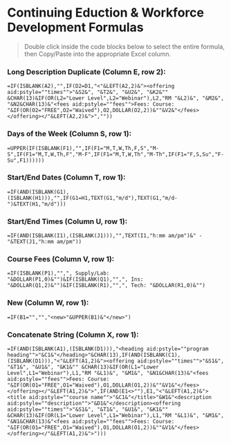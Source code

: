 # Continuing Eduction & Workforce Development Formulas

> Double click inside the code blocks below to select the entire formula, then Copy/Paste into the appropriate Excel column.

### Long Description Duplicate (Column E, row 2):
    =IF(ISBLANK(A2),"",IF(D2=D1,"<"&LEFT(A2,2)&"><offering aid:pstyle=""times"">"&S2&", "&T2&", "&U2&", "&K2&"" &CHAR(13)&IF(OR(L2="Lower Level",L2="Webinar"),L2,"RM "&L2)&", "&M2&", "&N2&CHAR(13)&"<fees aid:pstyle=""fees"">Fees: Course: "&IF(OR(O2="FREE",O2="Waived"),O2,DOLLAR(O2,2))&""&V2&"</fees></offering></"&LEFT(A2,2)&">",""))

### Days of the Week (Column S, row 1):

    =UPPER(IF(ISBLANK(F1),"",IF(F1="M,T,W,Th,F,S","M-S",IF(F1="M,T,W,Th,F","M-F",IF(F1="M,T,W,Th","M-Th",IF(F1="F,S,Su","F-Su",F1))))))

### Start/End Dates (Column T, row 1):
    =IF(AND(ISBLANK(G1),(ISBLANK(H1))),"",IF(G1=H1,TEXT(G1,"m/d"),TEXT(G1,"m/d-")&TEXT(H1,"m/d")))

### Start/End Times (Column U, row 1):
    =IF(AND(ISBLANK(I1),(ISBLANK(J1))),"",TEXT(I1,"h:mm am/pm")&" - "&TEXT(J1,"h:mm am/pm"))

### Course Fees (Column V, row 1):
    =IF(ISBLANK(P1),"",", Supply/Lab: "&DOLLAR(P1,0)&"")&IF(ISBLANK(Q1),"",", Ins: "&DOLLAR(Q1,2)&"")&IF(ISBLANK(R1),"",", Tech: "&DOLLAR(R1,0)&"")

### New (Column W, row 1):
    =IF(B1="","","<new>"&UPPER(B1)&"</new>")

### Concatenate String (Column X, row 1):
    =IF(AND(ISBLANK(A1),(ISBLANK(D1))),"<heading aid:pstyle=""program heading"">"&C1&"</heading>"&CHAR(13),IF(AND(ISBLANK(C1),(ISBLANK(D1))),"<"&LEFT(A1,2)&"><offering aid:pstyle=""times"">"&S1&", "&T1&", "&U1&", "&K1&"" &CHAR(13)&IF(OR(L1="Lower Level",L1="Webinar"),L1,"RM "&L1)&", "&M1&", "&N1&CHAR(13)&"<fees aid:pstyle=""fees"">Fees: Course: "&IF(OR(O1="FREE",O1="Waived"),O1,DOLLAR(O1,2))&""&V1&"</fees></offering></"&LEFT(A1,2)&">",IF(AND(E1<>""),E1,"<"&LEFT(A1,2)&"><title aid:pstyle=""course name"">"&C1&"</title>"&W1&"<description aid:pstyle=""description"">"&D1&"</description><offering aid:pstyle=""times"">"&S1&", "&T1&", "&U1&", "&K1&"" &CHAR(13)&IF(OR(L1="Lower Level",L1="Webinar"),L1,"RM "&L1)&", "&M1&", "&N1&CHAR(13)&"<fees aid:pstyle=""fees"">Fees: Course: "&IF(OR(O1="FREE",O1="Waived"),O1,DOLLAR(O1,2))&""&V1&"</fees></offering></"&LEFT(A1,2)&">")))
